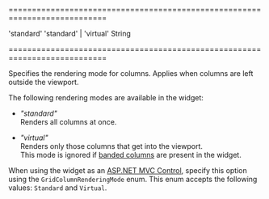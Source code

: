 ===========================================================================
<!--default-->'standard'<!--/default-->
<!--acceptValues-->'standard' | 'virtual'<!--/acceptValues-->
<!--type-->String<!--/type-->
===========================================================================

<!--shortDescription-->
Specifies the rendering mode for columns. Applies when columns are left outside the viewport.
<!--/shortDescription-->

<!--fullDescription-->
The following rendering modes are available in the widget: 

- *"standard"*        
Renders all columns at once.

- *"virtual"*     
Renders only those columns that get into the viewport.          
This mode is ignored if [banded columns](/Documentation/Guide/Widgets/{WidgetName}/Columns/Column_Types/Band_Columns/) are present in the widget.

When using the widget as an [ASP.NET MVC Control](/Documentation/Guide/ASP.NET_MVC_Controls/Fundamentals/), specify this option using the `GridColumnRenderingMode` enum. This enum accepts the following values: `Standard` and `Virtual`.
<!--/fullDescription-->